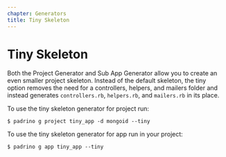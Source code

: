 ```yaml
---
chapter: Generators
title: Tiny Skeleton
---
```


# Tiny Skeleton

Both the Project Generator and Sub App Generator allow you to create an even
smaller project skeleton. Instead of the default skeleton, the tiny option
removes the need for a controllers, helpers, and mailers folder and instead
generates `controllers.rb`, `helpers.rb`, and `mailers.rb` in its place.

To use the tiny skeleton generator for project run:

```shell
$ padrino g project tiny_app -d mongoid --tiny
```

To use the tiny skeleton generator for app run in your project:

```shell
$ padrino g app tiny_app --tiny
```

